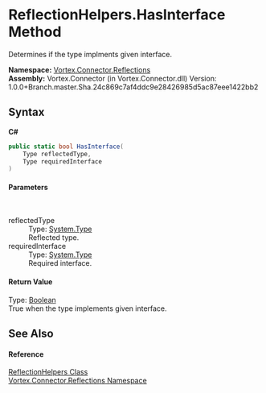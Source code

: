 # ReflectionHelpers.HasInterface Method 
 

Determines if the type implments given interface.

**Namespace:**&nbsp;<a href="N_Vortex_Connector_Reflections.md">Vortex.Connector.Reflections</a><br />**Assembly:**&nbsp;Vortex.Connector (in Vortex.Connector.dll) Version: 1.0.0+Branch.master.Sha.24c869c7af4ddc9e28426985d5ac87eee1422bb2

## Syntax

**C#**<br />
``` C#
public static bool HasInterface(
	Type reflectedType,
	Type requiredInterface
)
```


#### Parameters
&nbsp;<dl><dt>reflectedType</dt><dd>Type: <a href="https://docs.microsoft.com/dotnet/api/system.type" target="_blank">System.Type</a><br />Reflected type.</dd><dt>requiredInterface</dt><dd>Type: <a href="https://docs.microsoft.com/dotnet/api/system.type" target="_blank">System.Type</a><br />Required interface.</dd></dl>

#### Return Value
Type: <a href="https://docs.microsoft.com/dotnet/api/system.boolean" target="_blank">Boolean</a><br />True when the type implements given interface.

## See Also


#### Reference
<a href="T_Vortex_Connector_Reflections_ReflectionHelpers.md">ReflectionHelpers Class</a><br /><a href="N_Vortex_Connector_Reflections.md">Vortex.Connector.Reflections Namespace</a><br />